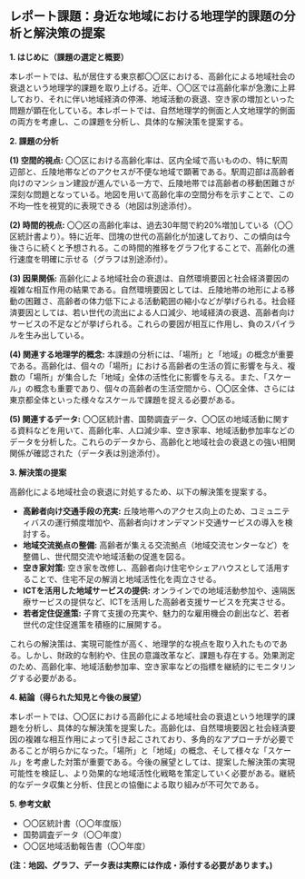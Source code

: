 ## レポート課題：身近な地域における地理学的課題の分析と解決策の提案

**1. はじめに（課題の選定と概要）**

本レポートでは、私が居住する東京都〇〇区における、高齢化による地域社会の衰退という地理学的課題を取り上げる。近年、〇〇区では高齢化率が急激に上昇しており、それに伴い地域経済の停滞、地域活動の衰退、空き家の増加といった問題が顕在化している。本レポートでは、自然地理学的側面と人文地理学的側面の両方を考慮し、この課題を分析し、具体的な解決策を提案する。

**2. 課題の分析**

**(1) 空間的視点:** 〇〇区における高齢化率は、区内全域で高いものの、特に駅周辺部と、丘陵地帯などのアクセスが不便な地域で顕著である。駅周辺部は高齢者向けのマンション建設が進んでいる一方で、丘陵地帯では高齢者の移動困難さが深刻な問題となっている。地図を用いて高齢化率の空間分布を示すことで、この不均一性を視覚的に表現できる（地図は別途添付）。

**(2) 時間的視点:** 〇〇区の高齢化率は、過去30年間で約20%増加している（〇〇区統計書より）。特に近年、団塊の世代の高齢化が加速しており、この傾向は今後さらに続くと予想される。この時間的推移をグラフ化することで、高齢化の進行速度を明確に示せる（グラフは別途添付）。

**(3) 因果関係:** 高齢化による地域社会の衰退は、自然環境要因と社会経済要因の複雑な相互作用の結果である。自然環境要因としては、丘陵地帯の地形による移動の困難さ、高齢者の体力低下による活動範囲の縮小などが挙げられる。社会経済要因としては、若い世代の流出による人口減少、地域経済の衰退、高齢者向けサービスの不足などが挙げられる。これらの要因が相互に作用し、負のスパイラルを生み出している。

**(4) 関連する地理学的概念:** 本課題の分析には、「場所」と「地域」の概念が重要である。高齢化は、個々の「場所」における高齢者の生活の質に影響を与え、複数の「場所」が集合した「地域」全体の活性化に影響を与える。また、「スケール」の概念も重要であり、個々の高齢者の生活空間から、〇〇区全体、さらには東京都全体といった様々なスケールで課題を捉える必要がある。

**(5) 関連するデータ:** 〇〇区統計書、国勢調査データ、〇〇区の地域活動に関する資料などを用いて、高齢化率、人口減少率、空き家率、地域活動参加率などのデータを分析した。これらのデータから、高齢化と地域社会の衰退との強い相関関係が確認された（データ表は別途添付）。


**3. 解決策の提案**

高齢化による地域社会の衰退に対処するため、以下の解決策を提案する。

* **高齢者向け交通手段の充実:**  丘陵地帯へのアクセス向上のため、コミュニティバスの運行頻度増加や、高齢者向けオンデマンド交通サービスの導入を検討する。
* **地域交流拠点の整備:**  高齢者が集える交流拠点（地域交流センターなど）を整備し、世代間交流や地域活動の促進を図る。
* **空き家対策:**  空き家を改修し、高齢者向け住宅やシェアハウスとして活用することで、住宅不足の解消と地域活性化を両立させる。
* **ICTを活用した地域サービスの提供:**  オンラインでの地域活動参加や、遠隔医療サービスの提供など、ICTを活用した高齢者支援サービスを充実させる。
* **若者定住促進策:**  子育て支援の充実や、魅力的な雇用機会の創出など、若者世代の定住促進策を積極的に展開する。


これらの解決策は、実現可能性が高く、地理学的な視点を取り入れたものである。しかし、財政的な制約や、住民の意識改革など、課題も存在する。効果測定のため、高齢化率、地域活動参加率、空き家率などの指標を継続的にモニタリングする必要がある。


**4. 結論（得られた知見と今後の展望）**

本レポートでは、〇〇区における高齢化による地域社会の衰退という地理学的課題を分析し、具体的な解決策を提案した。高齢化は、自然環境要因と社会経済要因の複雑な相互作用によって引き起こされており、多角的なアプローチが必要であることが明らかになった。「場所」と「地域」の概念、そして様々な「スケール」を考慮した対策が重要である。今後の展望としては、提案した解決策の実現可能性を検証し、より効果的な地域活性化戦略を策定していく必要がある。継続的なデータ収集と分析、住民との協働による取り組みが不可欠である。


**5. 参考文献**

* 〇〇区統計書（〇〇年度版）
* 国勢調査データ（〇〇年度）
* 〇〇区地域活動報告書（〇〇年度）


**(注：地図、グラフ、データ表は実際には作成・添付する必要があります。)**
